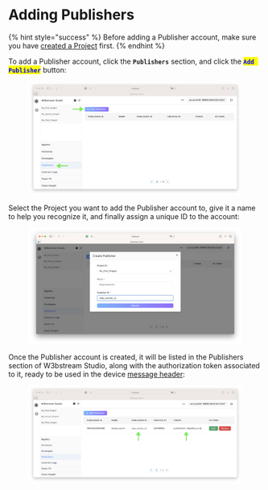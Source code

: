 # Adding Publishers

{% hint style="success" %}
Before adding a Publisher account, make sure you have [created a Project](creating-projects.md) first.
{% endhint %}

To add a Publisher account, click the **`Publishers`** section, and click the <mark style="color:blue;">**`Add Publisher`**</mark> button:

<figure><img src="../../.gitbook/assets/image (1) (5) (1).png" alt=""><figcaption></figcaption></figure>

Select the Project you want to add the Publisher account to, give it a name to help you recognize it, and finally assign a unique ID to the account:

<figure><img src="../../.gitbook/assets/image (10) (3).png" alt=""><figcaption></figcaption></figure>

Once the Publisher account is created, it will be listed in the Publishers section of W3bstream Studio, along with the authorization token associated to it, ready to be used in the device [message header](../basic-concepts/events.md):

<figure><img src="../../.gitbook/assets/image (16) (2).png" alt=""><figcaption></figcaption></figure>
